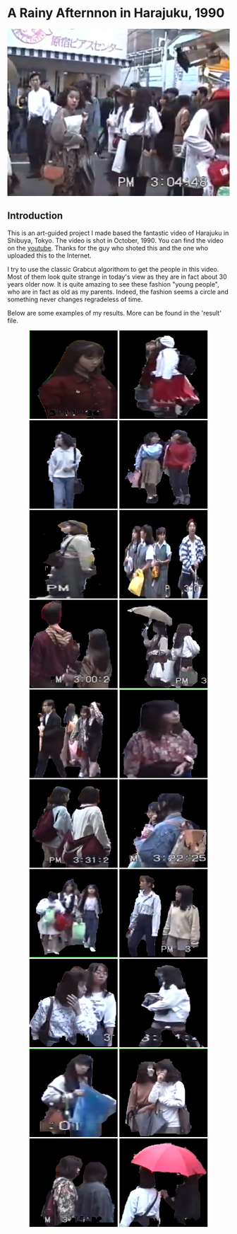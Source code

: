 # A Rainy Afternnon in Harajuku, 1990


<div align=center>
<img src="https://github.com/actbee/A-Rainy-Afternoon-in-Harajuku-1990.-/blob/master/pics/21.png"/>
</div>

## Introduction

This is an art-guided project I made based the fantastic video of Harajuku in Shibuya, Tokyo. The video is shot in October, 1990.
You can find the video on the [youtube](https://www.youtube.com/watch?v=B5oAqmqdSas "Harajuku, 1990"). Thanks for the guy who shoted
this and the one who uploaded this to the Internet.

I try to use the classic Grabcut algorithom to get the people in this video. Most of them look quite strange in today's view as 
they are in fact about 30 years older now. It is quite amazing to see these fashion "young people", who are in fact as old as my parents.
Indeed, the fashion seems a circle and something never changes regradeless of time. 

Below are some examples of my results. More can be found in the 'result' file.

 <div align=center>
 <img width="200" height="200" src="https://github.com/actbee/A-Rainy-Afternoon-in-Harajuku-1990.-/blob/master/results/%24%25R%40LGKG~QAHGTMQ%25(YU9P4.png"/>
 <img width="200" height="200" src="https://github.com/actbee/A-Rainy-Afternoon-in-Harajuku-1990.-/blob/master/results/%25M4FYZ64EHVS91PA96BK_JF.png"/>
 <img width="200" height="200" src="https://github.com/actbee/A-Rainy-Afternoon-in-Harajuku-1990.-/blob/master/results/%25%5B%7B9%5DP7(%40%5D)I6)DOV~E(8UR.png"/>
 <img width="200" height="200" src="https://github.com/actbee/A-Rainy-Afternoon-in-Harajuku-1990.-/blob/master/results/)L%5DU%7B8%60%25ZLK4~EO%24%60IP8ENH.png"/>
</div>
<div align=center>
 <img width="200" height="200" src="https://github.com/actbee/A-Rainy-Afternoon-in-Harajuku-1990.-/blob/master/results/)M%5B%25S)24)HO%5BM5190(_%25Q%609.png"/>
 <img width="200" height="200" src="https://github.com/actbee/A-Rainy-Afternoon-in-Harajuku-1990.-/blob/master/results/)Q%5BKME5NRJ750E9I3~TPW88.png"/>
 <img width="200" height="200" src="https://github.com/actbee/A-Rainy-Afternoon-in-Harajuku-1990.-/blob/master/results/)TG%40SI90Q%24Z0QQ36J%40R8YF4.png"/>
 <img width="200" height="200" src="https://github.com/actbee/A-Rainy-Afternoon-in-Harajuku-1990.-/blob/master/results/1IB40S)3%7DS%7DP8J%60W%60%5BO8E6C.png"/>
</div>
<div align=center>
 <img width="200" height="200" src="https://github.com/actbee/A-Rainy-Afternoon-in-Harajuku-1990.-/blob/master/results/28KAWT1EDO%7BJ)_QT9%247%24E%40O.png"/>
 <img width="200" height="200" src="https://github.com/actbee/A-Rainy-Afternoon-in-Harajuku-1990.-/blob/master/results/3AUJMABKK~D0%25L_%24ZUY(9UW.png"/>
 <img width="200" height="200" src="https://github.com/actbee/A-Rainy-Afternoon-in-Harajuku-1990.-/blob/master/results/6%7DJ%7BPQWM772WK%60FE90REI%7DW.png"/>
 <img width="200" height="200" src="https://github.com/actbee/A-Rainy-Afternoon-in-Harajuku-1990.-/blob/master/results/9~L34ICLOPG_BCP%7B2DX%40ZCU.png"/>
</div>
<div align=center>
 <img width="200" height="200" src="https://github.com/actbee/A-Rainy-Afternoon-in-Harajuku-1990.-/blob/master/results/%40U02HCB(OU2R%406%40LYWHE%7DU3.png"/>
 <img width="200" height="200" src="https://github.com/actbee/A-Rainy-Afternoon-in-Harajuku-1990.-/blob/master/results/~V583H%40T3B%7B)V%7DRN7AS5FM6.png"/>
 <img width="200" height="200" src="https://github.com/actbee/A-Rainy-Afternoon-in-Harajuku-1990.-/blob/master/results/%7BA%7DMBY%5D%7DY%60IV%40%7DP4N%25~K%6077.png"/>
 <img width="200" height="200" src="https://github.com/actbee/A-Rainy-Afternoon-in-Harajuku-1990.-/blob/master/results/%5D_B3UZ0~U78(E_41%40(6%7BY~4.png"/>
</div>
<div align=center>
 <img width="200" height="200" src="https://github.com/actbee/A-Rainy-Afternoon-in-Harajuku-1990.-/blob/master/results/%5DDRF%5DZO7(71D)~T)%252P93OO.png"/>
 <img width="200" height="200" src="https://github.com/actbee/A-Rainy-Afternoon-in-Harajuku-1990.-/blob/master/results/XO%7B53%5D%7DZ(50AWUTR9%7DU6)4I.png"/>
 <img width="200" height="200" src="https://github.com/actbee/A-Rainy-Afternoon-in-Harajuku-1990.-/blob/master/results/UI%5DF%7BU5_L(RW%60%7BEJH954VZT.png"/>
 <img width="200" height="200" src="https://github.com/actbee/A-Rainy-Afternoon-in-Harajuku-1990.-/blob/master/results/RK2R0_1DYI%60AL(VCP%24%5BL%24(M.png"/>
</div>
